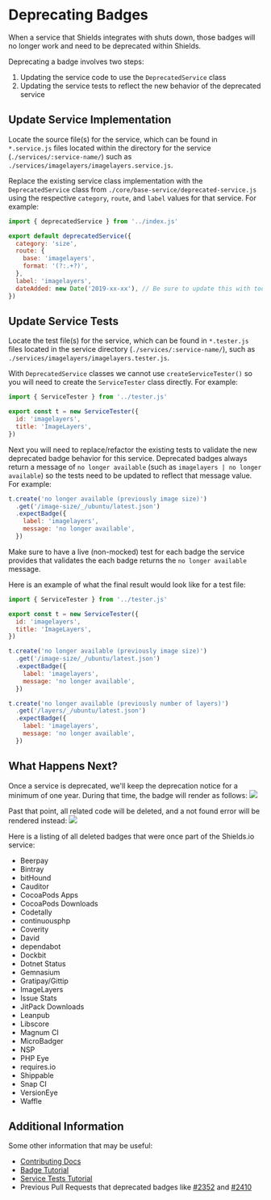 # Deprecating Badges

When a service that Shields integrates with shuts down, those badges will no longer work and need to be deprecated within Shields.

Deprecating a badge involves two steps:

1.  Updating the service code to use the `DeprecatedService` class
2.  Updating the service tests to reflect the new behavior of the deprecated service

## Update Service Implementation

Locate the source file(s) for the service, which can be found in `*.service.js` files located within the directory for the service (`./services/:service-name/`) such as `./services/imagelayers/imagelayers.service.js`.

Replace the existing service class implementation with the `DeprecatedService` class from `./core/base-service/deprecated-service.js` using the respective `category`, `route`, and `label` values for that service. For example:

```js
import { deprecatedService } from '../index.js'

export default deprecatedService({
  category: 'size',
  route: {
    base: 'imagelayers',
    format: '(?:.+?)',
  },
  label: 'imagelayers',
  dateAdded: new Date('2019-xx-xx'), // Be sure to update this with today's date!
})
```

## Update Service Tests

Locate the test file(s) for the service, which can be found in `*.tester.js` files located in the service directory (`./services/:service-name/`), such as `./services/imagelayers/imagelayers.tester.js`.

With `DeprecatedService` classes we cannot use `createServiceTester()` so you will need to create the `ServiceTester` class directly. For example:

```js
import { ServiceTester } from '../tester.js'

export const t = new ServiceTester({
  id: 'imagelayers',
  title: 'ImageLayers',
})
```

Next you will need to replace/refactor the existing tests to validate the new deprecated badge behavior for this service. Deprecated badges always return a message of `no longer available` (such as `imagelayers | no longer available`) so the tests need to be updated to reflect that message value. For example:

```js
t.create('no longer available (previously image size)')
  .get('/image-size/_/ubuntu/latest.json')
  .expectBadge({
    label: 'imagelayers',
    message: 'no longer available',
  })
```

Make sure to have a live (non-mocked) test for each badge the service provides that validates the each badge returns the `no longer available` message.

Here is an example of what the final result would look like for a test file:

```js
import { ServiceTester } from '../tester.js'

export const t = new ServiceTester({
  id: 'imagelayers',
  title: 'ImageLayers',
})

t.create('no longer available (previously image size)')
  .get('/image-size/_/ubuntu/latest.json')
  .expectBadge({
    label: 'imagelayers',
    message: 'no longer available',
  })

t.create('no longer available (previously number of layers)')
  .get('/layers/_/ubuntu/latest.json')
  .expectBadge({
    label: 'imagelayers',
    message: 'no longer available',
  })
```

## What Happens Next?

Once a service is deprecated, we'll keep the deprecation notice for a minimum of one year. During that time, the badge will render as follows:
![](https://shields.eplus.dev/badge/gratipay-no%20longer%20available-inactive)

Past that point, all related code will be deleted, and a not found error will be rendered instead:
![](https://shields.eplus.dev/badge/404-badge%20not%20found-critical)

Here is a listing of all deleted badges that were once part of the Shields.io service:

- Beerpay
- Bintray
- bitHound
- Cauditor
- CocoaPods Apps
- CocoaPods Downloads
- Codetally
- continuousphp
- Coverity
- David
- dependabot
- Dockbit
- Dotnet Status
- Gemnasium
- Gratipay/Gittip
- ImageLayers
- Issue Stats
- JitPack Downloads
- Leanpub
- Libscore
- Magnum CI
- MicroBadger
- NSP
- PHP Eye
- requires.io
- Shippable
- Snap CI
- VersionEye
- Waffle

## Additional Information

Some other information that may be useful:

- [Contributing Docs](../CONTRIBUTING.md)
- [Badge Tutorial](./TUTORIAL.md)
- [Service Tests Tutorial](./service-tests.md)
- Previous Pull Requests that deprecated badges like [#2352](https://github.com/badges/shields/pull/2352) and [#2410](https://github.com/badges/shields/pull/2410)
